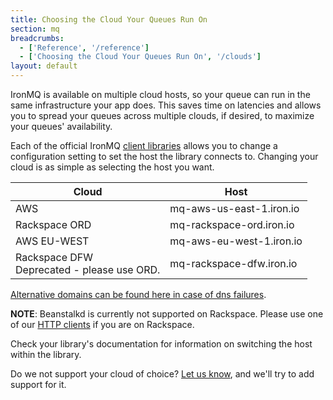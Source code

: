 ```yaml
---
title: Choosing the Cloud Your Queues Run On
section: mq
breadcrumbs:
  - ['Reference', '/reference']
  - ['Choosing the Cloud Your Queues Run On', '/clouds']
layout: default
---
```


IronMQ is available on multiple cloud hosts, so your queue can run in the same infrastructure your app does. This saves time on latencies and allows you to spread your queues across multiple clouds, if desired, to maximize your queues' availability.

Each of the official IronMQ [client libraries](/mq/libraries) allows you to change a configuration setting to set the host the library connects to. Changing your cloud is as simple as selecting the host you want.

<table class="reference">
	<thead>
		<tr>
			<th>Cloud</th>
			<th>Host</th>
		</tr>
	</thead>
	<tbody>
		<tr>
			<td>AWS</td>
			<td>mq-aws-us-east-1.iron.io</td>
		</tr>
		<tr>
			<td>Rackspace ORD</td>
			<td>mq-rackspace-ord.iron.io</td>
		</tr>
    <tr>
      <td>AWS EU-WEST</td>
      <td>mq-aws-eu-west-1.iron.io</td>
    </tr>
		<tr>
			<td>Rackspace DFW<br/>
			Deprecated - please use ORD.
			</td>
			<td>mq-rackspace-dfw.iron.io</td>
		</tr>
	</tbody>
</table>

[Alternative domains can be found here in case of dns failures](https://plus.google.com/u/0/101022900381697718949/posts/36PS2dQH3Gn).

**NOTE**: Beanstalkd is currently not supported on Rackspace. Please use one of our
[HTTP clients](/mq/libraries) if you are on Rackspace.

Check your library's documentation for information on switching the host within the library.

Do we not support your cloud of choice? [Let us know](http://support.iron.io/customer/portal/emails/new), and we'll try to add support for it.
